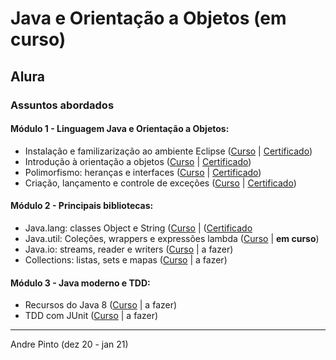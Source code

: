 # Java e Orientação a Objetos (em curso)
## Alura

### Assuntos abordados
#### Módulo 1 - Linguagem Java e Orientação a Objetos:
  * Instalação e familizarização ao ambiente Eclipse ([Curso](https://cursos.alura.com.br/course/java-primeiros-passos) | [Certificado](https://cursos.alura.com.br/certificate/c20c5cb3-90e3-4b0f-a7cc-22f395838379))
  * Introdução à orientação a objetos ([Curso](https://cursos.alura.com.br/course/java-introducao-orientacao-objetos) | [Certificado](https://cursos.alura.com.br/certificate/9dd0c449-c1d8-4902-80cd-565b20f05879))
  * Polimorfismo: heranças e interfaces ([Curso](https://cursos.alura.com.br/course/java-heranca-interfaces-polimorfismo) | [Certificado](https://cursos.alura.com.br/certificate/87e7442a-fa6c-436d-9145-e661268b4595))
  * Criação, lançamento e controle de exceções ([Curso](https://cursos.alura.com.br/course/java-excecoes) | [Certificado](https://cursos.alura.com.br/certificate/afc8b052-8dae-44c5-826f-e7b8ced7abee))

#### Módulo 2 - Principais bibliotecas:
  * Java.lang: classes Object e String ([Curso](https://cursos.alura.com.br/course/java-pacotes-e-java-lang) | ([Certificado](https://cursos.alura.com.br/certificate/1f7fff9d-cfd0-4dbf-a08a-34f841323489)
  * Java.util: Coleções, wrappers e expressões lambda ([Curso](https://cursos.alura.com.br/course/java-util-lambdas) | **em curso**)
  * Java.io: streams, reader e writers ([Curso](https://cursos.alura.com.br/course/java-trabalhando-com-io) | a fazer)
  * Collections: listas, sets e mapas ([Curso](https://cursos.alura.com.br/course/java-collections) | a fazer)

#### Módulo 3 - Java moderno e TDD:
  * Recursos do Java 8 ([Curso](https://cursos.alura.com.br/course/java8-lambdas) | a fazer)
  * TDD com JUnit ([Curso](https://cursos.alura.com.br/course/tdd) | a fazer)

---
Andre Pinto (dez 20 - jan 21)
